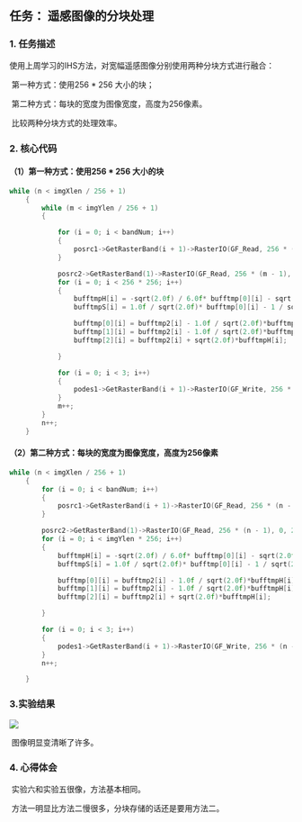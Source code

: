 ## 任务： 遥感图像的分块处理  

### 1. 任务描述

​	使用上周学习的IHS方法，对宽幅遥感图像分别使用两种分块方式进行融合：

​	第一种方式：使用256 * 256 大小的块；

​	第二种方式：每块的宽度为图像宽度，高度为256像素。

​	比较两种分块方式的处理效率。

### 2. 核心代码

#### （1）第一种方式：使用256 * 256 大小的块

```C++
while (n < imgXlen / 256 + 1)
	{
		while (m < imgYlen / 256 + 1)
		{

			for (i = 0; i < bandNum; i++)
			{
				posrc1->GetRasterBand(i + 1)->RasterIO(GF_Read, 256 * (m - 1), 256 * (n - 1), 256, 256, bufftmp[i], 256, 256, GDT_Float32, 0, 0);
			}

			posrc2->GetRasterBand(1)->RasterIO(GF_Read, 256 * (m - 1), 256 * (n - 1), 256, 256, bufftmp2, 256, 256, GDT_Float32, 0, 0);
			for (i = 0; i < 256 * 256; i++)
			{
				bufftmpH[i] = -sqrt(2.0f) / 6.0f* bufftmp[0][i] - sqrt(2.0f) / 6.0f*bufftmp[1][i] + sqrt(2.0f) / 3.0f*bufftmp[2][i];
				bufftmpS[i] = 1.0f / sqrt(2.0f)* bufftmp[0][i] - 1 / sqrt(2.0f)*bufftmp[1][i];

				bufftmp[0][i] = bufftmp2[i] - 1.0f / sqrt(2.0f)*bufftmpH[i] + 1.0f / sqrt(2.0f)*bufftmpS[i];
				bufftmp[1][i] = bufftmp2[i] - 1.0f / sqrt(2.0f)*bufftmpH[i] - 1.0f / sqrt(2.0f)*bufftmpS[i];
				bufftmp[2][i] = bufftmp2[i] + sqrt(2.0f)*bufftmpH[i];

			}

			for (i = 0; i < 3; i++)
			{
				podes1->GetRasterBand(i + 1)->RasterIO(GF_Write, 256 * (m - 1), 256 * (n - 1), 256, 256, bufftmp[i], 256, 256, GDT_Float32, 0, 0);
			}
			m++;
		}
		n++;
	}
```



#### （2）第二种方式：每块的宽度为图像宽度，高度为256像素

```c++
while (n < imgXlen / 256 + 1)
	{
		for (i = 0; i < bandNum; i++)
		{
			posrc1->GetRasterBand(i + 1)->RasterIO(GF_Read, 256 * (n - 1), 0, 256, imgYlen, bufftmp[i], 256, imgYlen, GDT_Float32, 0, 0);
		}

		posrc2->GetRasterBand(1)->RasterIO(GF_Read, 256 * (n - 1), 0, 256, imgYlen, bufftmp2, 256, imgYlen, GDT_Float32, 0, 0);
		for (i = 0; i < imgYlen * 256; i++)
		{
			bufftmpH[i] = -sqrt(2.0f) / 6.0f* bufftmp[0][i] - sqrt(2.0f) / 6.0f*bufftmp[1][i] + sqrt(2.0f) / 3.0f*bufftmp[2][i];
			bufftmpS[i] = 1.0f / sqrt(2.0f)* bufftmp[0][i] - 1 / sqrt(2.0f)*bufftmp[1][i];

			bufftmp[0][i] = bufftmp2[i] - 1.0f / sqrt(2.0f)*bufftmpH[i] + 1.0f / sqrt(2.0f)*bufftmpS[i];
			bufftmp[1][i] = bufftmp2[i] - 1.0f / sqrt(2.0f)*bufftmpH[i] - 1.0f / sqrt(2.0f)*bufftmpS[i];
			bufftmp[2][i] = bufftmp2[i] + sqrt(2.0f)*bufftmpH[i];

		}

		for (i = 0; i < 3; i++)
		{
			podes1->GetRasterBand(i + 1)->RasterIO(GF_Write, 256 * (n - 1), 0, 256, imgYlen, bufftmp[i], 256, imgYlen, GDT_Float32, 0, 0);
		}
		n++;

	}
```


### 3.实验结果

![](http://ww1.sinaimg.cn/large/006zdbpcly1fyi9ytn6nij31380u0tia.jpg)

​	图像明显变清晰了许多。

### 4. 心得体会

​	实验六和实验五很像，方法基本相同。

​	方法一明显比方法二慢很多，分块存储的话还是要用方法二。
